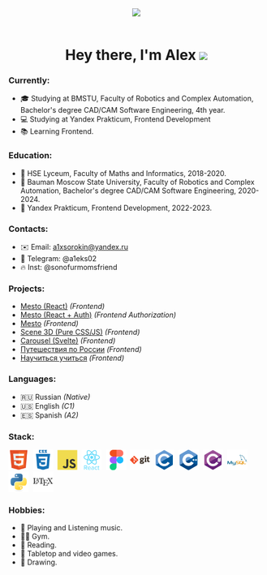 <div id="header" align="center">
<!--   <img src="https://media.giphy.com/media/M9gbBd9nbDrOTu1Mqx/giphy.gif" width="100"/> -->
  <img src="https://media.tenor.com/B7EDCeDLmjwAAAAC/epic-anime.gif" width="50%">
</div>
<div id="counter" align="center">
  <img src="https://komarev.com/ghpvc/?username=a1x02&style=flat-square&color=yellow" alt=""/>
</div>
<h1 align="center">
  Hey there, I'm Alex
  <img src="https://media.giphy.com/media/hvRJCLFzcasrR4ia7z/giphy.gif" width="30px"/>
</h1>

### Currently:
- 🎓 Studying at BMSTU, Faculty of Robotics and Complex Automation, Bachelor's degree CAD/CAM Software Engineering, 4th year.
- 💻 Studying at Yandex Prakticum, Frontend Development
- 📚 Learning Frontend.

### Education:
- :open_book: HSE Lyceum, Faculty of Maths and Informatics, 2018-2020.
- :open_book: Bauman Moscow State University, Faculty of Robotics and Complex Automation, Bachelor's degree CAD/CAM Software Engineering, 2020-2024.
- :open_book: Yandex Prakticum, Frontend Development, 2022-2023.

### Contacts:
- :envelope: Email: a1xsorokin@yandex.ru
- :iphone: Telegram: @a1eks02
- :fire: Inst: @sonofurmomsfriend

### Projects:
- [Mesto (React)](https://github.com/a1x02/mesto-react) *(Frontend)*
- [Mesto (React + Auth)](https://github.com/a1x02/react-mesto-auth) *(Frontend Authorization)*
- [Mesto](https://github.com/a1x02/mesto) *(Frontend)*
- [Scene 3D (Pure CSS/JS)](https://github.com/a1x02/scene-3d) *(Frontend)*
- [Carousel (Svelte)](https://github.com/a1x02/carousel) *(Frontend)*
- [Путешествия по России](https://github.com/a1x02/russian-travel) *(Frontend)*
- [Научиться учиться](https://github.com/a1x02/how-to-learn) *(Frontend)*

### Languages:
- :ru: Russian *(Native)*
- :us: English *(C1)*
- :es: Spanish *(A2)*

### Stack:
<div>
  <img src="https://github.com/devicons/devicon/blob/master/icons/html5/html5-original.svg" title="HTML5" alt="HTML" width="40" height="40"/>&nbsp;
  <img src="https://github.com/devicons/devicon/blob/master/icons/css3/css3-plain-wordmark.svg"  title="CSS3" alt="CSS" width="40" height="40"/>&nbsp;
  <img src="https://github.com/devicons/devicon/blob/master/icons/javascript/javascript-original.svg" title="JavaScript" alt="JavaScript" width="40" height="40"/>&nbsp;
  <img src="https://github.com/devicons/devicon/blob/master/icons/react/react-original-wordmark.svg" title="React" width="40" height="40" alt="React"/>&nbsp;
  <img src="https://github.com/devicons/devicon/blob/master/icons/figma/figma-original.svg" title="Figma" width="40" height="40" alt="Figma"/>&nbsp;
  <img src="https://github.com/devicons/devicon/blob/master/icons/git/git-original-wordmark.svg" title="Git" **alt="Git" width="40" height="40"/>&nbsp;
  <img src="https://github.com/devicons/devicon/blob/master/icons/c/c-original.svg" title="C" width="40" height="40" alt="C"/>&nbsp;
  <img src="https://github.com/devicons/devicon/blob/master/icons/cplusplus/cplusplus-original.svg" title="C++" width="40" height="40" alt="C++"/>&nbsp;
  <img src="https://github.com/devicons/devicon/blob/master/icons/csharp/csharp-original.svg" title="C#" width="40" height="40" alt="C#"/>&nbsp;
  <img src="https://github.com/devicons/devicon/blob/master/icons/mysql/mysql-original-wordmark.svg" title="MySQL" width="40" height="40" alt="MySQL"/>&nbsp;
  <img src="https://github.com/devicons/devicon/blob/master/icons/python/python-original.svg" title="Python" width="40" height="40" alt="Python"/>&nbsp;
  <img src="https://github.com/devicons/devicon/blob/master/icons/latex/latex-original.svg" title="Latex" width="40" height="40" alt="Latex"/>&nbsp;
  
</div>

### Hobbies:

- :musical_note: Playing and Listening music.
- :weight_lifting_man: Gym.
- :green_book: Reading.
- :game_die: Tabletop and video games.
- 🎨 Drawing. 
<!--
**a1x02/a1x02** is a ✨ _special_ ✨ repository because its `README.md` (this file) appears on your GitHub profile.

Here are some ideas to get you started:

- 🔭 I’m currently working on ...
- 🌱 I’m currently learning ...
- 👯 I’m looking to collaborate on ...
- 🤔 I’m looking for help with ...
- 💬 Ask me about ...
- 📫 How to reach me: ...
- 😄 Pronouns: ...
- ⚡ Fun fact: ...
-->
